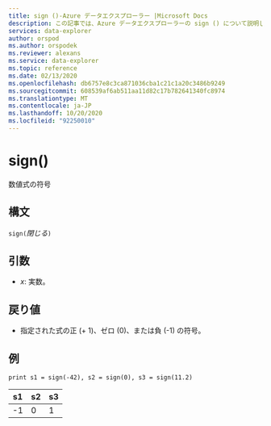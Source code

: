 ```yaml
---
title: sign ()-Azure データエクスプローラー |Microsoft Docs
description: この記事では、Azure データエクスプローラーの sign () について説明します。
services: data-explorer
author: orspod
ms.author: orspodek
ms.reviewer: alexans
ms.service: data-explorer
ms.topic: reference
ms.date: 02/13/2020
ms.openlocfilehash: db6757e8c3ca871036cba1c21c1a20c3486b9249
ms.sourcegitcommit: 608539af6ab511aa11d82c17b782641340fc8974
ms.translationtype: MT
ms.contentlocale: ja-JP
ms.lasthandoff: 10/20/2020
ms.locfileid: "92250010"
---
```

# <a name="sign"></a>sign()

数値式の符号

## <a name="syntax"></a>構文

`sign(`*閉じる*`)`

## <a name="arguments"></a>引数

* *x*: 実数。

## <a name="returns"></a>戻り値

* 指定された式の正 (+ 1)、ゼロ (0)、または負 (-1) の符号。 

## <a name="examples"></a>例

```kusto
print s1 = sign(-42), s2 = sign(0), s3 = sign(11.2)

```

|s1|s2|s3|
|---|---|---|
|-1|0|1|